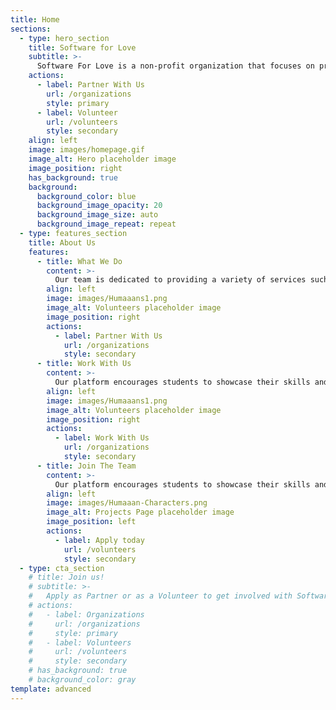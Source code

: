 ```yaml
---
title: Home
sections:
  - type: hero_section
    title: Software for Love
    subtitle: >-
      Software For Love is a non-profit organization that focuses on providing software solutions. We are a team of young professionals who are passionate about technology and seek to give back to our community. 
    actions:
      - label: Partner With Us
        url: /organizations
        style: primary
      - label: Volunteer
        url: /volunteers
        style: secondary
    align: left
    image: images/homepage.gif
    image_alt: Hero placeholder image
    image_position: right
    has_background: true
    background:
      background_color: blue
      background_image_opacity: 20
      background_image_size: auto
      background_image_repeat: repeat   
  - type: features_section
    title: About Us
    features:
      - title: What We Do
        content: >-
          Our team is dedicated to providing a variety of services such as web development, UI/UX design, data analytics, and database management. We seek to develop software for clients in return for a charitable contribution, or a charitable service provided by an organization.
        align: left
        image: images/Humaaans1.png
        image_alt: Volunteers placeholder image
        image_position: right
        actions:
          - label: Partner With Us
            url: /organizations
            style: secondary
      - title: Work With Us
        content: >-
          Our platform encourages students to showcase their skills and abilities, while also providing back to the community. We recruit new talent for marketing, finance, engineering, and more.
        align: left
        image: images/Humaaans1.png
        image_alt: Volunteers placeholder image
        image_position: right
        actions:
          - label: Work With Us
            url: /organizations
            style: secondary
      - title: Join The Team
        content: >-
          Our platform encourages students to showcase their skills and abilities, while also providing back to the community. We actively recruit new talent for marketing, finance, engineering, and more.
        align: left
        image: images/Humaaan-Characters.png
        image_alt: Projects Page placeholder image
        image_position: left
        actions:
          - label: Apply today
            url: /volunteers
            style: secondary
  - type: cta_section
    # title: Join us!
    # subtitle: >-
    #   Apply as Partner or as a Volunteer to get involved with Software for Love
    # actions:
    #   - label: Organizations
    #     url: /organizations
    #     style: primary
    #   - label: Volunteers
    #     url: /volunteers
    #     style: secondary
    # has_background: true
    # background_color: gray
template: advanced
---
```


